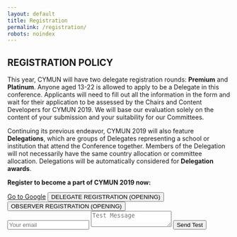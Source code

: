 ```yaml
---
layout: default
title: Registration
permalink: /registration/
robots: noindex
---
```

<h2>REGISTRATION POLICY</h2>
<p>
This year, CYMUN will have two delegate registration rounds: <strong>Premium</strong> and <strong>Platinum</strong>. Anyone aged 13-22 is allowed to apply to be a Delegate in this conference. Applicants will need to fill out all the information in the form and wait for their application to be assessed by the Chairs and Content Developers for CYMUN 2019. We will base our evaluation solely on the content of your submission and your suitability for our Committees.

Continuing its previous endeavor, CYMUN 2019 will also feature <strong>Delegations</strong>, which are groups of Delegates representing a school or institution that attend the Conference together. Members of the Delegation will not necessarily have the same country allocation or committee allocation. Delegations will be automatically considered for <strong>Delegation awards</strong>.

<strong>Register to become a part of CYMUN 2019 now:</strong>
</p>
<a href="http://google.com" class="btn btn-default">Go to Google</a>
<button type="submit" formaction="/delegate-registration" class="blog-button">DELEGATE REGISTRATION (OPENING)</button>
<button type="submit" formaction="/observer-registration" class="blog-button">OBSERVER REGISTRATION (OPENING)</button>
<form method="POST" action="https://formspree.io/tunnaduong@gmail.com">
  <input type="email" name="email" placeholder="Your email">
  <textarea name="message" placeholder="Test Message"></textarea>
  <button type="submit">Send Test</button>
</form>
